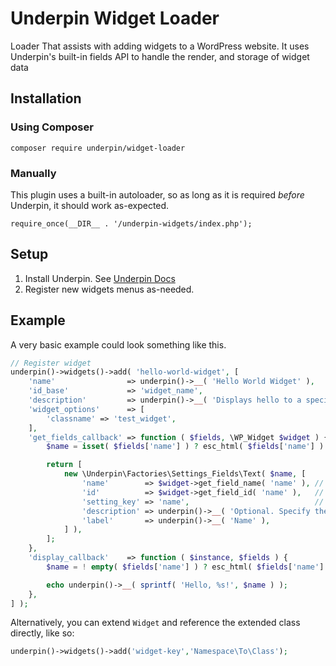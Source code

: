 # Underpin Widget Loader

Loader That assists with adding widgets to a WordPress website. It uses Underpin's built-in fields API to handle
the render, and storage of widget data

## Installation

### Using Composer

`composer require underpin/widget-loader`

### Manually

This plugin uses a built-in autoloader, so as long as it is required _before_
Underpin, it should work as-expected.

`require_once(__DIR__ . '/underpin-widgets/index.php');`

## Setup

1. Install Underpin. See [Underpin Docs](https://www.github.com/underpin-wp/underpin)
1. Register new widgets menus as-needed.

## Example

A very basic example could look something like this.

```php
// Register widget
underpin()->widgets()->add( 'hello-world-widget', [
	'name'                => underpin()->__( 'Hello World Widget' ),                               // Required. The name of the widget.
	'id_base'             => 'widget_name',                                                        // Required. The ID.
	'description'         => underpin()->__( 'Displays hello to a specified name on your site.' ), // Widget description.
	'widget_options'      => [                                                                     // Options to pass to widget. See wp_register_sidebar_widget
		'classname' => 'test_widget',
	],
	'get_fields_callback' => function ( $fields, \WP_Widget $widget ) {                            // Fetch, and set settings fields.
		$name = isset( $fields['name'] ) ? esc_html( $fields['name'] ) : 'world';

		return [
			new \Underpin\Factories\Settings_Fields\Text( $name, [
				'name'        => $widget->get_field_name( 'name' ), // See WP_Widget get_field_name
				'id'          => $widget->get_field_id( 'name' ),   // See WP_Widget get_field_id
				'setting_key' => 'name',                            // Must match field name and field ID
				'description' => underpin()->__( 'Optional. Specify the person to say hello to. Default "world".' ),
				'label'       => underpin()->__( 'Name' ),
			] ),
		];
	},
	'display_callback'    => function ( $instance, $fields ) {                                      // Render output
		$name = ! empty( $fields['name'] ) ? esc_html( $fields['name'] ) : 'world';

		echo underpin()->__( sprintf( 'Hello, %s!', $name ) );
	},
] );
```

Alternatively, you can extend `Widget` and reference the extended class directly, like so:

```php
underpin()->widgets()->add('widget-key','Namespace\To\Class');
```
